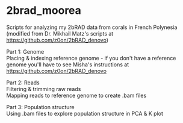 # 2brad_moorea
Scripts for analyzing my 2bRAD data from corals in French Polynesia (modified from Dr. Mikhail Matz's scripts at https://github.com/z0on/2bRAD_denovo)


Part 1: Genome</br>
Placing & indexing reference genome - if you don't have a reference genome you'll have to see Misha's instructions at https://github.com/z0on/2bRAD_denovo

Part 2: Reads</br>
Filtering & trimming raw reads</br>
Mapping reads to reference genome to create .bam files

Part 3: Population structure</br>
Using .bam files to explore population structure in PCA & K plot
